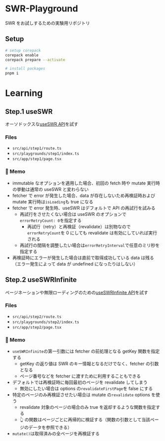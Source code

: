 # SWR-Playground

SWR をお試しするための実験用リポジトリ

## Setup

```sh
# setup corepack
corepack enable
corepack prepare --activate

# install packages
pnpm i
```

# Learning

## Step.1 useSWR

オーソドックスな[useSWR API](https://swr.vercel.app/ja/docs/api)を試す

### Files

- `src/api/step1/route.ts`
- `src/playgrounds/step1/index.ts`
- `src/app/step1/page.tsx`

### 📝 Memo

- immutable なオプションを適用した場合、初回の fetch 時や mutate 実行時の挙動は通常の useSWR と変わらない
- fetcher で error が発生した場合、data が存在しないため再検証時および mutate 実行時は`isLoading`も true になる
- fetcher で error 発生時、useSWR はデフォルトで API の再試行を試みる
  - 再試行をさせたくない場合は useSWR のオプションで`errorRetryCount: 0`を指定する
    - 再試行（retry）と再検証（revalidate）は別物なので`errorRetryCount`を 0 にしても revalidate は有効にしていれば実行される
  - 再試行の間隔を調整したい場合は`errorRetryInterval`で任意のミリ秒を指定する
- 再検証時にエラーが発生した場合は直前で取得成功している data は残る（エラー発生によって data が undefined になったりはしない）

## Step.2 useSWRInfinite

ページネーションや無限ローディングのための[useSWRInfinite API](https://swr.vercel.app/ja/docs/pagination#useswrinfinite)を試す

### Files

- `src/api/step2/route.ts`
- `src/playgrounds/step2/index.ts`
- `src/app/step2/page.tsx`

### 📝 Memo

- `useSWRInfinite`の第一引数には fetcher の前処理となる getKey 関数を指定する
  - getKey の返り値は SWR のキー情報となるだけでなく、fetcher の引数となる
  - ページ番号などを fetcher に渡すために利用することもできる
- デフォルトでは再検証時に毎回最初のページを revalidate してしまう
  - 無効にしたい場合は options の`revalidateFirstPage`を false にする
- 特定のページのみ再検証させたい場合は mutate の`revalidate` options を使う
  - revalidate 対象のページの場合のみ true を返却するような関数を指定する
  - 👆 の関数はページごとに再帰的に検証する（関数の引数として当該ページのデータを参照できる）
- `mutate()`は取得済みの全ページを再検証する

